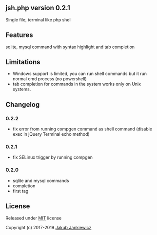 ## jsh.php version 0.2.1

Single file, terminal like php shell

## Features

sqlite, mysql command with syntax highlight and tab completion

## Limitations

* Windows support is limited, you can run shell commands but it run normal cmd process (no powershell)
* tab completion for commands in the system works only on Unix systems.

## Changelog

### 0.2.2
* fix error from running compgen command as shell command (disable exec in jQuery Terminal echo method)

### 0.2.1
* fix SELinux trigger by running compgen

### 0.2.0
* sqlite and mysql commands
* completion
* first tag

## License

Released under [MIT](http://opensource.org/licenses/MIT) license

Copyright (c) 2017-2019 [Jakub Jankiewicz](https://jcubic.pl/jakub-jankiewicz)

